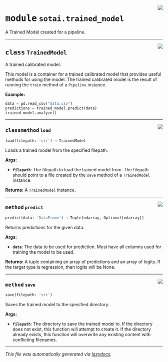 <!-- markdownlint-disable -->

<a href="https://github.com/SOTAI-Labs/sotai/tree/main/sotai/trained_model.py#L0"><img align="right" style="float:right;" src="https://img.shields.io/badge/-source-cccccc?style=flat-square"></a>

# <kbd>module</kbd> `sotai.trained_model`
A Trained Model created for a pipeline. 



---

<a href="https://github.com/SOTAI-Labs/sotai/tree/main/sotai/trained_model.py#L19"><img align="right" style="float:right;" src="https://img.shields.io/badge/-source-cccccc?style=flat-square"></a>

## <kbd>class</kbd> `TrainedModel`
A trained calibrated model. 

This model is a container for a trained calibrated model that provides useful methods for using the model. The trained calibrated model is the result of running the `train` method of a `Pipeline` instance. 



**Example:**
 ```python
data = pd.read_csv("data.csv")
predictions = trained_model.predict(data)
trained_model.analyze()
``` 




---

<a href="https://github.com/SOTAI-Labs/sotai/tree/main/sotai/trained_model.py#L90"><img align="right" style="float:right;" src="https://img.shields.io/badge/-source-cccccc?style=flat-square"></a>

### <kbd>classmethod</kbd> `load`

```python
load(filepath: 'str') → TrainedModel
```

Loads a trained model from the specified filepath. 



**Args:**
 
 - <b>`filepath`</b>:  The filepath to load the trained model from. The filepath should  point to a file created by the `save` method of a `TrainedModel`  instance. 



**Returns:**
 A `TrainedModel` instance. 

---

<a href="https://github.com/SOTAI-Labs/sotai/tree/main/sotai/trained_model.py#L49"><img align="right" style="float:right;" src="https://img.shields.io/badge/-source-cccccc?style=flat-square"></a>

### <kbd>method</kbd> `predict`

```python
predict(data: 'DataFrame') → Tuple[ndarray, Optional[ndarray]]
```

Returns predictions for the given data. 



**Args:**
 
 - <b>`data`</b>:  The data to be used for prediction. Must have all columns used for  training the model to be used. 



**Returns:**
 A tuple containing an array of predictions and an array of logits. If the target type is regression, then logits will be None. 

---

<a href="https://github.com/SOTAI-Labs/sotai/tree/main/sotai/trained_model.py#L74"><img align="right" style="float:right;" src="https://img.shields.io/badge/-source-cccccc?style=flat-square"></a>

### <kbd>method</kbd> `save`

```python
save(filepath: 'str')
```

Saves the trained model to the specified directory. 



**Args:**
 
 - <b>`filepath`</b>:  The directory to save the trained model to. If the directory does  not exist, this function will attempt to create it. If the directory  already exists, this function will overwrite any existing content with  conflicting filenames. 




---

_This file was automatically generated via [lazydocs](https://github.com/ml-tooling/lazydocs)._
